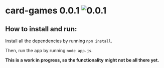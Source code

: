 # card-games 0.0.1 ![0.0.1](https://img.shields.io/badge/version-0.0.1-red.svg)
## How to install and run:
Install all the dependencies by running `npm install`.

Then, run the app by running `node app.js`.

**This is a work in progress, so the functionality might not be all there yet.**
